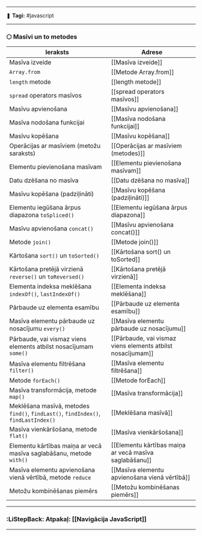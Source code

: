 ___

❚ **Tagi:** #javascript 

---
### ⬡ Masīvi un to metodes

|Ieraksts|Adrese|
|---|---|
|Masīva izveide|[[Masīva izveide]]|
|`Array.from`|[[Metode Array.from]]|
|`length` metode|[[length metode]]|
|`spread` operators masīvos|[[spread operators masīvos]]|
|Masīvu apvienošana|[[Masīvu apvienošana]]|
|Masīva nodošana funkcijai|[[Masīva nodošana funkcijai]]|
|Masīvu kopēšana|[[Masīvu kopēšana]]|
|Operācijas ar masīviem (metožu saraksts)|[[Operācijas ar masīviem (metodes)]]|
|Elementu pievienošana masīvam|[[Elementu pievienošana masīvam]]|
|Datu dzēšana no masīva|[[Datu dzēšana no masīva]]|
|Masīvu kopēšana (padziļināti)|[[Masīvu kopēšana (padziļināti)]]|
|Elementu iegūšana ārpus diapazona `toSpliced()`|[[Elementu iegūšana ārpus diapazona]]|
|Masīvu apvienošana `concat()`|[[Masīvu apvienošana concat()]]|
|Metode `join()`|[[Metode join()]]|
|Kārtošana `sort()` un `toSorted()`|[[Kārtošana sort() un toSorted]]|
|Kārtošana pretējā virzienā `reverse()` un `toReversed()`|[[Kārtošana pretējā virzienā]]|
|Elementa indeksa meklēšana `indexOf()`, `lastIndexOf()`|[[Elementa indeksa meklēšana]]|
|Pārbaude uz elementa esamību|[[Pārbaude uz elementa esamību]]|
|Masīva elementu pārbaude uz nosacījumu `every()`|[[Masīva elementu pārbaude uz nosacījumu]]|
|Pārbaude, vai vismaz viens elements atbilst nosacījumam `some()`|[[Pārbaude, vai vismaz viens elements atbilst nosacījumam]]|
|Masīva elementu filtrēšana `filter()`|[[Masīva elementu filtrēšana]]|
|Metode `forEach()`|[[Metode forEach]]|
|Masīva transformācija, metode `map()`|[[Masīva transformācija]]|
|Meklēšana masīvā, metodes `find()`, `findLast()`, `findIndex()`, `findLastIndex()`|[[Meklēšana masīvā]]|
|Masīva vienkāršošana, metode `flat()`|[[Masīva vienkāršošana]]|
|Elementu kārtības maiņa ar vecā masīva saglabāšanu, metode `with()`|[[Elementu kārtības maiņa ar vecā masīva saglabāšanu]]|
|Masīva elementu apvienošana vienā vērtībā, metode `reduce`|[[Masīva elementu apvienošana vienā vērtībā]]|
|Metožu kombinēšanas piemērs|[[Metožu kombinēšanas piemērs]]|

---
### :LiStepBack: Atpakaļ: [[Navigācija JavaScript]]

___